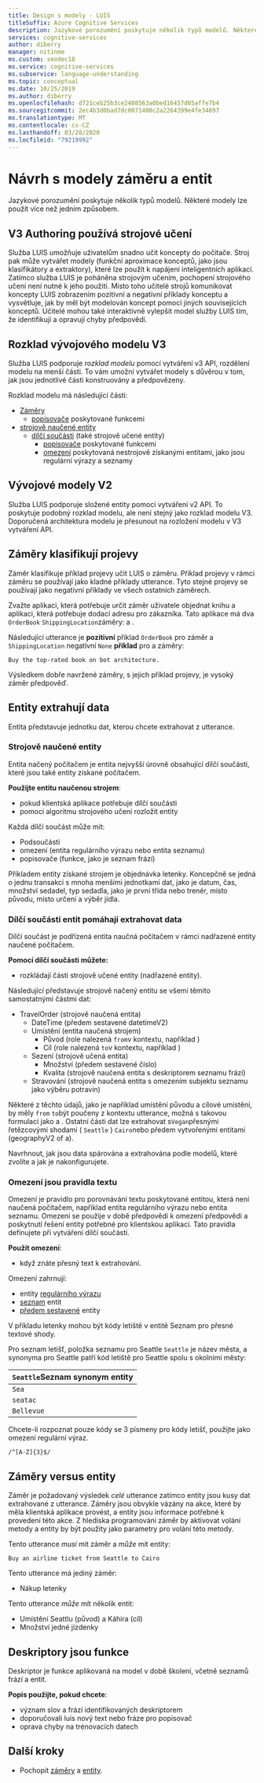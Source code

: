 ```yaml
---
title: Design s modely - LUIS
titleSuffix: Azure Cognitive Services
description: Jazykové porozumění poskytuje několik typů modelů. Některé modely lze použít více než jedním způsobem.
services: cognitive-services
author: diberry
manager: nitinme
ms.custom: seodec18
ms.service: cognitive-services
ms.subservice: language-understanding
ms.topic: conceptual
ms.date: 10/25/2019
ms.author: diberry
ms.openlocfilehash: d721ceb25b3ce2408563a0bed16457d05affe7b4
ms.sourcegitcommit: 2ec4b3d0bad7dc0071400c2a2264399e4fe34897
ms.translationtype: MT
ms.contentlocale: cs-CZ
ms.lasthandoff: 03/28/2020
ms.locfileid: "79219992"
---
```

# <a name="design-with-intent-and-entity-models"></a>Návrh s modely záměru a entit 

Jazykové porozumění poskytuje několik typů modelů. Některé modely lze použít více než jedním způsobem. 

## <a name="v3-authoring-uses-machine-teaching"></a>V3 Authoring používá strojové učení

Služba LUIS umožňuje uživatelům snadno učit koncepty do počítače. Stroj pak může vytvářet modely (funkční aproximace konceptů, jako jsou klasifikátory a extraktory), které lze použít k napájení inteligentních aplikací. Zatímco služba LUIS je poháněna strojovým učením, pochopení strojového učení není nutné k jeho použití. Místo toho učitelé strojů komunikovat koncepty LUIS zobrazením pozitivní a negativní příklady konceptu a vysvětluje, jak by měl být modelován koncept pomocí jiných souvisejících konceptů. Učitelé mohou také interaktivně vylepšit model služby LUIS tím, že identifikují a opravují chyby předpovědi. 

## <a name="v3-authoring-model-decomposition"></a>Rozklad vývojového modelu V3

Služba LUIS podporuje _rozklad modelu_ pomocí vytváření v3 API, rozdělení modelu na menší části. To vám umožní vytvářet modely s důvěrou v tom, jak jsou jednotlivé části konstruovány a předpovězeny.

Rozklad modelu má následující části:

* [Záměry](#intents-classify-utterances)
    * [popisovače](#descriptors-are-features) poskytované funkcemi
* [strojově naučené entity](#machine-learned-entities)
    * [dílčí součásti](#entity-subcomponents-help-extract-data) (také strojově učené entity)
        * [popisovače](#descriptors-are-features) poskytované funkcemi 
        * [omezení](#constraints-are-text-rules) poskytovaná nestrojově získanými entitami, jako jsou regulární výrazy a seznamy

## <a name="v2-authoring-models"></a>Vývojové modely V2

Služba LUIS podporuje složené entity pomocí vytváření v2 API. To poskytuje podobný rozklad modelu, ale není stejný jako rozklad modelu V3. Doporučená architektura modelu je přesunout na rozložení modelu v V3 vytváření API. 

## <a name="intents-classify-utterances"></a>Záměry klasifikují projevy

Záměr klasifikuje příklad projevy učit LUIS o záměru. Příklad projevy v rámci záměru se používají jako kladné příklady utterance. Tyto stejné projevy se používají jako negativní příklady ve všech ostatních záměrech.

Zvažte aplikaci, která potřebuje určit záměr uživatele objednat knihu a aplikaci, která potřebuje dodací adresu pro zákazníka. Tato aplikace má dva `OrderBook` `ShippingLocation`záměry: a .

Následující utterance je **pozitivní** příklad `OrderBook` pro záměr a `ShippingLocation` negativní `None` **příklad** pro a záměry: 

`Buy the top-rated book on bot architecture.`

Výsledkem dobře navržené záměry, s jejich příklad projevy, je vysoký záměr předpověď. 

## <a name="entities-extract-data"></a>Entity extrahují data

Entita představuje jednotku dat, kterou chcete extrahovat z utterance. 

### <a name="machine-learned-entities"></a>Strojově naučené entity

Entita načený počítačem je entita nejvyšší úrovně obsahující dílčí součásti, které jsou také entity získané počítačem. 

**Použijte entitu naučenou strojem**:

* pokud klientská aplikace potřebuje dílčí součásti
* pomoci algoritmu strojového učení rozložit entity

Každá dílčí součást může mít:

* Podsoučásti
* omezení (entita regulárního výrazu nebo entita seznamu)
* popisovače (funkce, jako je seznam frází) 

Příkladem entity získané strojem je objednávka letenky. Koncepčně se jedná o jednu transakci s mnoha menšími jednotkami dat, jako je datum, čas, množství sedadel, typ sedadla, jako je první třída nebo trenér, místo původu, místo určení a výběr jídla.


### <a name="entity-subcomponents-help-extract-data"></a>Dílčí součásti entit pomáhají extrahovat data

Dílčí součást je podřízená entita naučná počítačem v rámci nadřazené entity naučené počítačem. 

**Pomocí dílčí součásti můžete:**

* rozkládají části strojově učené entity (nadřazené entity).

Následující představuje strojově načený entitu se všemi těmito samostatnými částmi dat:

* TravelOrder (strojově naučená entita)
    * DateTime (předem sestavené datetimeV2)
    * Umístění (entita naučená strojem)
        * Původ (role nalezená `from`v kontextu, například )
        * Cíl (role nalezená `to`v kontextu, například )
    * Sezení (strojově učená entita)
        * Množství (předem sestavené číslo)
        * Kvalita (strojově naučená entita s deskriptorem seznamu frází)
    * Stravování (strojově naučená entita s omezením subjektu seznamu jako výběru potravin)

Některé z těchto údajů, jako je například umístění původu a cílové umístění, by měly `from` `to`být poučeny z kontextu utterance, možná s takovou formulací jako a . Ostatní části dat lze extrahovat s`Vegan`přesnými řetězcovými shodami ( `Seattle` ) `Cairo`nebo předem vytvořenými entitami (geographyV2 of a). 

Navrhnout, jak jsou data spárována a extrahována podle modelů, které zvolíte a jak je nakonfigurujete.

### <a name="constraints-are-text-rules"></a>Omezení jsou pravidla textu

Omezení je pravidlo pro porovnávání textu poskytované entitou, která není naučená počítačem, například entita regulárního výrazu nebo entita seznamu. Omezení se použije v době předpovědi k omezení předpovědi a poskytnutí řešení entity potřebné pro klientskou aplikaci. Tato pravidla definujete při vytváření dílčí součásti. 

**Použít omezení**:
* když znáte přesný text k extrahování.

Omezení zahrnují:

* entity [regulárního výrazu](reference-entity-regular-expression.md)
* [seznam](reference-entity-list.md) entit 
* [předem sestavené](luis-reference-prebuilt-entities.md) entity

V příkladu letenky mohou být kódy letiště v entitě Seznam pro přesné textové shody. 

Pro seznam letišť, položka seznamu pro Seattle `Seattle` je název města, a synonyma pro Seattle patří kód letiště pro Seattle spolu s okolními městy:

|`Seattle`Seznam synonym entity|
|--|
|`Sea`|
|`seatac`|
|`Bellevue`|

Chcete-li rozpoznat pouze kódy se 3 písmeny pro kódy letišť, použijte jako omezení regulární výraz. 

`/^[A-Z]{3}$/`

## <a name="intents-versus-entities"></a>Záměry versus entity

Záměr je požadovaný výsledek _celé_ utterance zatímco entity jsou kusy dat extrahované z utterance. Záměry jsou obvykle vázány na akce, které by měla klientská aplikace provést, a entity jsou informace potřebné k provedení této akce. Z hlediska programování záměr by aktivovat volání metody a entity by být použity jako parametry pro volání této metody.

Tento utterance _musí_ mít záměr a _může_ mít entity:

`Buy an airline ticket from Seattle to Cairo`

Tento utterance má jediný záměr:

* Nákup letenky

Tento utterance _může_ mít několik entit:

* Umístění Seattlu (původ) a Káhira (cíl)
* Množství jedné jízdenky

## <a name="descriptors-are-features"></a>Deskriptory jsou funkce

Deskriptor je funkce aplikovaná na model v době školení, včetně seznamů frází a entit. 

**Popis použijte, pokud chcete**:

* význam slov a frází identifikovaných deskriptorem
* doporučovali luis nový text nebo fráze pro popisovač
* oprava chyby na trénovacích datech

## <a name="next-steps"></a>Další kroky

* Pochopit [záměry](luis-concept-intent.md) a [entity](luis-concept-entity-types.md). 